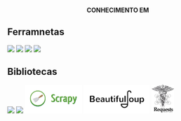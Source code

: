 <div align="center">
  
  **CONHECIMENTO EM**
</div>

## Ferramnetas
<div>
  <img src="https://cdn.jsdelivr.net/gh/devicons/devicon@latest/icons/python/python-original.svg" height=60px/>
  <img src="https://cdn.jsdelivr.net/gh/devicons/devicon@latest/icons/mysql/mysql-original-wordmark.svg" height=60px/>
  <img src="https://cdn.jsdelivr.net/gh/devicons/devicon@latest/icons/html5/html5-original-wordmark.svg" height=60px/>
  <img src="https://cdn.jsdelivr.net/gh/devicons/devicon@latest/icons/css3/css3-original-wordmark.svg" height=60px/>
  
</div>

## Bibliotecas
<div>
  <img src="https://cdn.jsdelivr.net/gh/devicons/devicon@latest/icons/pandas/pandas-original-wordmark.svg" height=60px/>
  <img src="https://cdn.jsdelivr.net/gh/devicons/devicon@latest/icons/matplotlib/matplotlib-original.svg" height=50px/>
  <img src="icons/scrapy_icon.png" height=65px />
  <img src="icons/beautifulsoup_icon.png" height=65px />
  <img src="icons/requests_icon.png" height=65px />
  
</div>

<!--
**filipehim/filipehim** is a ✨ _special_ ✨ repository because its `README.md` (this file) appears on your GitHub profile.

Here are some ideas to get you started:

- 🔭 I’m currently working on ...
- 🌱 I’m currently learning ...
- 👯 I’m looking to collaborate on ...
- 🤔 I’m looking for help with ...
- 💬 Ask me about ...
- 📫 How to reach me: ...
- 😄 Pronouns: ...
- ⚡ Fun fact: ...
-->

